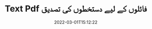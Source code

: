---
############################# Static ############################
layout: "auto-gen-signature"
date: 2022-03-01T15:12:22
draft: false
operation: Verify
signaturetype: Text
fileformat: Pdf
productName: Java
lang: ur
productCode: java
otherformats: pdf doc docx docm dot dotm dotx odt ott rtf xls xlsx xlsm xlsb csv ods ots xltx xltm ppt pptx pps ppsx odp otp potx potm pptm ppsm
breadcrumb: Put Text signature on Pdf for Java

############################# Head ############################
head_title: "Java کے ذریعے Pdf فائلوں کے لیے Text دستخطوں کی تصدیق"
head_description: "Pdf دستاویزات اور ان کے Text دستخطوں کی تصدیق کے لیے Java کوڈ کی صرف چند سطریں استعمال کریں۔"

############################# Header ############################
title: "Text Pdf فائلوں کے لیے دستخطوں کی تصدیق"
description: "API برائے Java Pdf دستاویزات پر Text دستخطوں کی تصدیق کرنے کا موقع فراہم کرتا ہے۔ آپ کے Pdf دستاویزات کے اندر ای دستخطوں کی تصدیق جلد اور آسانی سے کی جا سکتی ہے۔"
bg_image: "https://cms.admin.containerize.com/templates/aspose/App_Themes/V3/images/bg/header1.png"
bg_overlay: false
button:
    enable: true

############################# SubMenu ############################
submenu:
    enable: true

    left:
        img_alt: "GroupDocs.Signature for Java"
        image: "https://cms.admin.containerize.com/templates/groupdocs/images/product-logos/90x90-noborder/groupdocs-signature-java.png"
        product: "GroupDocs.Signature"
        platform: "Java"



############################# About ############################
about:
    enable: true
    title: "نئی GroupDocs.Signature for Java API خصوصیات دریافت کریں۔"
    content: |
        [GroupDocs.Signature for Java](https://products.groupdocs.com/signature/java/) API الیکٹرانک دستخطوں کا استعمال کرتے ہوئے متعدد دستاویزات کے فارمیٹس پر کارروائی کرنے کے وسیع طریقے فراہم کرتا ہے۔ متن، تصاویر، ڈیجیٹل سرٹیفکیٹ، بارکوڈ، QR-کوڈز، ڈاک ٹکٹ یا میٹا ڈیٹا کے طور پر ڈیجیٹل دستخطوں کی بہت سی قسمیں معاون ہیں۔ صارفین پی ڈی ایف، ایم ایس ورڈ دستاویزات، ایم ایس ایکسل ورک بک، ایم ایس پاورپوائنٹ پریزنٹیشنز، ایڈوب فوٹوشاپ فائلز اور مختلف امیج فارمیٹس پر ڈیجیٹل دستخط شامل، ہٹا سکتے، ترمیم، توثیق یا تلاش کرسکتے ہیں۔ اضافی خصوصیات اور ترتیبات کی حیرت انگیز تعداد دستیاب ہے۔
    

############################# Steps ############################
steps:
    enable: true
    title_left: "اپنے Pdf دستاویز میں Text دستخطوں کی تصدیق کیسے کریں"
    content_left: |
        [GroupDocs.Signature for Java](https://products.groupdocs.com/signature/java/) میں مفید خصوصیات شامل ہیں جیسے Pdf دستاویزات پر رکھے گئے Text دستخطوں کی تصدیق۔ اضافی کوڈ کو لاگو کیے بغیر اس موقع کا استعمال کریں۔
        
        * سب سے پہلے، ایک دستاویز کو کنسٹرکٹر پیرامیٹر کے راستے کے طور پر فراہم کرنے والے دستخط کی کلاس کو فوری طور پر فراہم کرنا جس کی تصدیق کی جانی چاہئے۔
        * دوم، ایک نیا VerifyOptions آبجیکٹ بنائیں اور تمام مطلوبہ خصوصیات کو ترتیب دیں۔
        * آخر میں، VerifyOptions مثال سے گزرتے ہوئے Signature کے آبجیکٹ کی تصدیق کا طریقہ استعمال کریں۔
        * پھر تصدیقی نتائج پر کارروائی کریں۔

    title_right: "سسٹم کے تقاضے"
    content_right: |
        GroupDocs.Signature for Java تمام بڑے پلیٹ فارمز اور آپریٹنگ سسٹمز پر تعاون یافتہ ہیں۔ ذیل کے کوڈ پر عمل کرنے سے پہلے، براہ کرم یقینی بنائیں کہ آپ کے سسٹم پر درج ذیل شرائط انسٹال ہیں۔

        * آپریٹنگ سسٹم: مائیکروسافٹ ونڈوز، لینکس، میک او ایس
        * ترقی کے ماحول: NetBeans, Intellij IDEA, Eclipse, etc.
        * Java runtime: J2SE 6.0 and above
        * GroupDocs.Signature for Java کا تازہ ترین ورژن [Maven](https://repository.groupdocs.com/webapp/#/artifacts/browse/tree/General/repo/com/groupdocs/groupdocs-signature) سے ڈاؤن لوڈ کریں۔
         
    code: |
        ```java    
                
        // Set up input Pdf file
        String filePath = "input.pdf";

        // Instantiate Signature for input file
        Signature signature = new Signature(filePath);

        //Provide verification options
        TextVerifyOptions options = new TextVerifyOptions();

        // Process all pages
        options.setAllPages(true);
        // specify text match type
        options.setMatchType(TextMatchType.Exact);
        // specify text pattern to search
        options.setText("Very important signature");
                            
        // Verify document signatures
        VerificationResult result = signature.verify(options);

        //process result
        if (result.isValid())
        {
            //..
        }

        ```

############################# Demos ############################
demos:
    enable: true
    title: "Text کے ساتھ دستخط کرنا لائیو ڈیمو"
    content: |
       ابھی [GroupDocs.Signature App](https://products.groupdocs.app/signature/family) ویب سائٹ پر جا کر Pdf فائل میں مختلف الیکٹرانک دستخط شامل کریں۔          

############################# More Formats ############################
more_formats:
    enable: true
    title: "Java کا استعمال کرتے ہوئے دیگر Text دستخطوں کی تصدیق کریں"
    content: |
        "مختلف دستاویزات میں رکھے گئے الیکٹرانک دستخطوں کی تصدیق۔ مشہور فائل فارمیٹس میں دستخطوں کا معیار چیک کریں جیسا کہ ذیل میں بتایا گیا ہے۔"
    format: 
       
       
back_to_top:
    enable: true
---